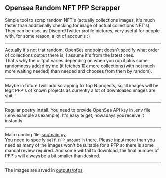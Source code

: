 ## Opensea Random NFT PFP Scrapper

Simple tool to scrap random NFT's (actually collections images, it's much faster than additionally checking for image of actual collections NFT's).  
They can be used as Discord/Twitter profile pictures, very useful for people with, for some reason, a lot of accounts :)  

___

Actually it's not that random, OpenSea endpoint doesn't specify what order of collections output there is, I assume it's from the latest ones.  
That's why the output varies depending on when you run it plus some randomness added by me (it fetches 10x more collections
(with not much more waiting needed) than needed and chooses from them by random).

___

Maybe in future I will add scrapping for top N projects, so all images will be legit PFP's of known projects
as currently a lot of downloaded images are shit.

___

Regular poetry install. You need to provide OpenSea API key in .env file (.env.example as example). It's easy to get, nowadays you receive it instantly.
___

Main running file: [src/main.py](src/main.py).  
You need to specify `self.PFP_amount` in there. Please input more than you need as many of the images won't be
suitable for a PFP so there is some manual review required. And some will fail to download, the final number of PFP's will always be a bit smaller
than desired.

___

The images are saved in [outputs/pfps](outputs/pfps).

